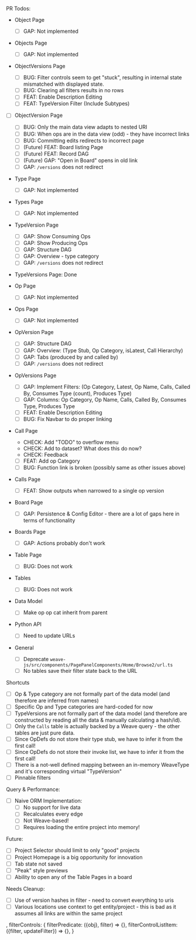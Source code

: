 PR Todos:

- Object Page

  - [ ] GAP: Not implemented

- Objects Page

  - [ ] GAP: Not implemented

- ObjectVersions Page

  - [ ] BUG: Filter controls seem to get "stuck", resulting in internal state mismatched with displayed state.
  - [ ] BUG: Clearing all filters results in no rows
  - [ ] FEAT: Enable Description Editing
  - [ ] FEAT: TypeVersion Filter (Include Subtypes)

- [ ] ObjectVersion Page

  - [ ] BUG: Only the main data view adapts to nested URI
  - [ ] BUG: When ops are in the data view (odd) - they have incorrect links
  - [ ] BUG: Committing edits redirects to incorrect page
  - [ ] (Future) FEAT: Board listing Page
  - [ ] (Future) FEAT: Record DAG
  - [ ] (Future) GAP: "Open in Board" opens in old link
  - [ ] GAP: `/versions` does not redirect

- Type Page

  - [ ] GAP: Not implemented

- Types Page

  - [ ] GAP: Not implemented

- TypeVersion Page

  - [ ] GAP: Show Consuming Ops
  - [ ] GAP: Show Producing Ops
  - [ ] GAP: Structure DAG
  - [ ] GAP: Overview - type category
  - [ ] GAP: `/versions` does not redirect

- TypeVersions Page: Done

- Op Page

  - [ ] GAP: Not implemented

- Ops Page

  - [ ] GAP: Not implemented

- OpVersion Page

  - [ ] GAP: Structure DAG
  - [ ] GAP: Overview: (Type Stub, Op Category, isLatest, Call Hierarchy)
  - [ ] GAP: Tabs (produced by and called by)
  - [ ] GAP: `/versions` does not redirect

- OpVersions Page

  - [ ] GAP: Implement Filters: (Op Category, Latest, Op Name, Calls, Called By, Consumes Type (count), Produces Type)
  - [ ] GAP: Columns: Op Category, Op Name, Calls, Called By, Consumes Type, Produces Type
  - [ ] FEAT: Enable Description Editing
  - [ ] BUG: Fix Navbar to do proper linking

- Call Page

  - CHECK: Add "TODO" to overflow menu
  - CHECK: Add to dataset? What does this do now?
  - CHECK: Feedback
  - [ ] FEAT: Add op Category
  - [ ] BUG: Function link is broken (possibly same as other issues above)

- Calls Page

  - [ ] FEAT: Show outputs when narrowed to a single op version

- Board Page

  - [ ] GAP: Persistence & Config Editor - there are a lot of gaps here in terms of functionality

- Boards Page

  - [ ] GAP: Actions probably don't work

- Table Page

  - [ ] BUG: Does not work

- Tables

  - [ ] BUG: Does not work

- Data Model

  - [ ] Make op op cat inherit from parent

- Python API

  - [ ] Need to update URLs

- General
  - [ ] Deprecate `weave-js/src/components/PagePanelComponents/Home/Browse2/url.ts`
  - [ ] No tables save their filter state back to the URL

Shortcuts

- [ ] Op & Type category are not formally part of the data model (and therefore are inferred from names)
- [ ] Specific Op and Type categories are hard-coded for now
- [ ] TypeVersions are not formally part of the data model (and therefore are constructed by reading all the data & manually calculating a hash/id).
- [ ] Only the `Calls` table is actually backed by a Weave query - the other tables are just pure data.
- [ ] Since OpDefs do not store their type stub, we have to infer it from the first call!
- [ ] Since OpDefs do not store their invoke list, we have to infer it from the first call!
- [ ] There is a not-well defined mapping between an in-memory WeaveType and it's corresponding virtual "TypeVersion"
- [ ] Pinnable filters

Query & Performance:

- [ ] Naive ORM Implementation:
  - [ ] No support for live data
  - [ ] Recalculates every edge
  - [ ] Not Weave-based!
  - [ ] Requires loading the entire project into memory!

Future:

- [ ] Project Selector should limit to only "good" projects
- [ ] Project Homepage is a big opportunity for innovation
- [ ] Tab state not saved
- [ ] "Peak" style previews
- [ ] Ability to open any of the Table Pages in a board

Needs Cleanup:

- [ ] Use of version hashes in filter - need to convert everything to uris
- [ ] Various locations use context to get entity/project - this is bad as it assumes all links are within the same project

,
filterControls: {
filterPredicate: ({obj}, filter) => {},
filterControlListItem: ({filter, updateFilter}) => {},
}
